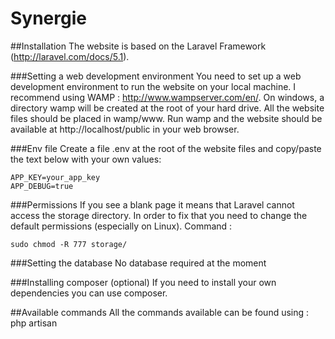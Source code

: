 # Synergie

##Installation
The website is based on the Laravel Framework (http://laravel.com/docs/5.1).

###Setting a web development environment
You need to set up a web development environment to run the website on your local machine.
I recommend using WAMP : http://www.wampserver.com/en/.
On windows, a directory wamp will be created at the root of your hard drive. 
All the website files should be placed in wamp/www. Run wamp and the website should be available at http://localhost/public
in your web browser.

###Env file
Create a file .env at the root of the website files and copy/paste the text below with your own values:
```
APP_KEY=your_app_key
APP_DEBUG=true
```

###Permissions
If you see a blank page it means that Laravel cannot access the storage directory.
In order to fix that you need to change the default permissions (especially on Linux).
Command : 
```
sudo chmod -R 777 storage/
```

###Setting the database
No database required at the moment

###Installing composer (optional)
If you need to install your own dependencies you can use composer.

##Available commands
All the commands available can be found using : php artisan

